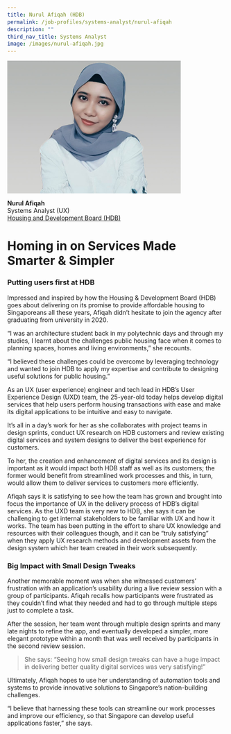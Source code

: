 ```yaml
---
title: Nurul Afiqah (HDB)
permalink: /job-profiles/systems-analyst/nurul-afiqah
description: ""
third_nav_title: Systems Analyst
image: /images/nurul-afiqah.jpg
---
```

<img src="/images/nurul-afiqah-l.jpg" alt="Nurul Afiqah" style="width:400px;" align="left">
<br clear="left">

**Nurul Afiqah**<br>
Systems Analyst (UX)<br>
[Housing and Development Board (HDB)](https://www.hdb.gov.sg/cs/infoweb/about-us)


# Homing in on Services Made Smarter & Simpler


### Putting users first at HDB

Impressed and inspired by how the Housing & Development Board (HDB) goes about delivering on its promise to provide affordable housing to Singaporeans all these years, Afiqah didn’t hesitate to join the agency after graduating from university in 2020.

“I was an architecture student back in my polytechnic days and through my studies, I learnt about the challenges public housing face when it comes to planning spaces, homes and living environments,” she recounts.

“I believed these challenges could be overcome by leveraging technology and wanted to join HDB to apply my expertise and contribute to designing useful solutions for public housing.”

As an UX (user experience) engineer and tech lead in HDB’s User Experience Design (UXD) team, the 25-year-old today helps develop digital services that help users perform housing transactions with ease and make its digital applications to be intuitive and easy to navigate.

It’s all in a day’s work for her as she collaborates with project teams in design sprints, conduct UX research on HDB customers and review existing digital services and system designs to deliver the best experience for customers.

To her, the creation and enhancement of digital services and its design is important as it would impact both HDB staff as well as its customers; the former would benefit from streamlined work processes and this, in turn, would allow them to deliver services to customers more efficiently.

Afiqah says it is satisfying to see how the team has grown and brought into focus the importance of UX in the delivery process of HDB’s digital services. As the UXD team is very new to HDB, she says it can be challenging to get internal stakeholders to be familiar with UX and how it works. The team has been putting in the effort to share UX knowledge and resources with their colleagues though, and it can be “truly satisfying” when they apply UX research methods and development assets from the design system which her team created in their work subsequently.

### Big Impact with Small Design Tweaks

Another memorable moment was when she witnessed customers’ frustration with an application’s usability during a live review session with a group of participants. Afiqah recalls how participants were frustrated as they couldn’t find what they needed and had to go through multiple steps just to complete a task.

After the session, her team went through multiple design sprints and many late nights to refine the app, and eventually developed a simpler, more elegant prototype within a month that was well received by participants in the second review session.

> She says: “Seeing how small design tweaks can have a huge impact in delivering better quality digital services was very satisfying!”

Ultimately, Afiqah hopes to use her understanding of automation tools and systems to provide innovative solutions to Singapore’s nation-building challenges.

“I believe that harnessing these tools can streamline our work processes and improve our efficiency, so that Singapore can develop useful applications faster,” she says.
